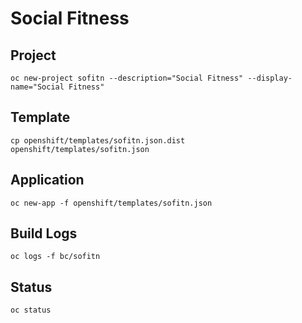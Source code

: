 Social Fitness
==============

## Project

```
oc new-project sofitn --description="Social Fitness" --display-name="Social Fitness"
```

## Template

```
cp openshift/templates/sofitn.json.dist openshift/templates/sofitn.json
```

## Application

```
oc new-app -f openshift/templates/sofitn.json
```

## Build Logs

```
oc logs -f bc/sofitn
```

## Status

```
oc status
```

